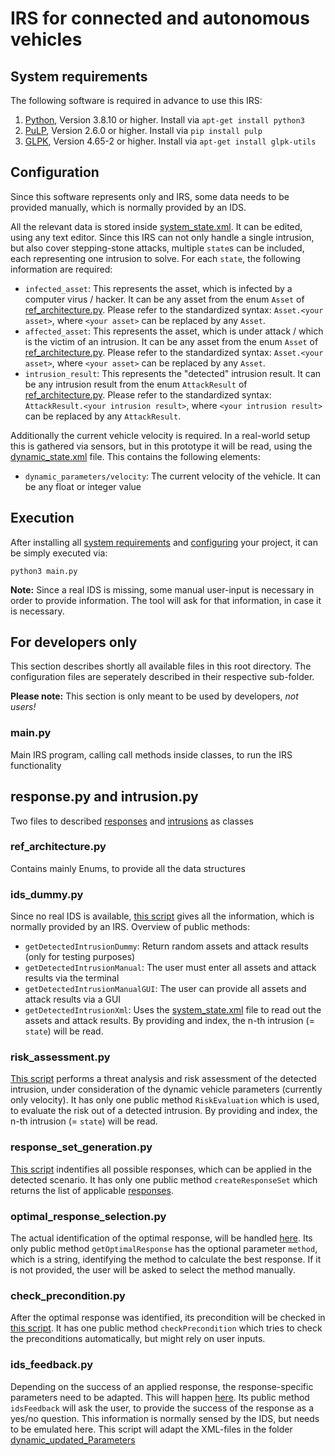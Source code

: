 IRS for connected and autonomous vehicles
=========================================

## System requirements
The following software is required in advance to use this IRS:

1. [Python](https://www.python.org/downloads/), Version 3.8.10 or higher. Install via `apt-get install python3`
2. [PuLP](https://coin-or.github.io/pulp/index.html), Version 2.6.0 or higher. Install via `pip install pulp`
3. [GLPK](https://www.gnu.org/software/glpk/), Version 4.65-2 or higher. Install via `apt-get install glpk-utils`

## Configuration

Since this software represents only and IRS, some data needs to be provided manually, which is normally provided by an IDS.

All the relevant data is stored inside [system_state.xml](./system_state.xml). It can be edited, using any text editor. Since this IRS can not only handle a single intrusion, but also cover stepping-stone attacks, multiple `state`s can be included, each representing one intrusion to solve. For each `state`, the following information are required:

* `infected_asset`: This represents the asset, which is infected by a computer virus / hacker. It can be any asset from the enum `Asset` of [ref_architecture.py](./ref_architecture.py). Please refer to the standardized syntax: `Asset.<your asset>`, where `<your asset>` can be replaced by any `Asset`.
* `affected_asset`: This represents the asset, which is under attack / which is the victim of an intrusion. It can be any asset from the enum `Asset` of [ref_architecture.py](./ref_architecture.py). Please refer to the standardized syntax: `Asset.<your asset>`, where `<your asset>` can be replaced by any `Asset`.
* `intrusion_result`: This represents the "detected" intrusion result. It can be any intrusion result from the enum `AttackResult` of [ref_architecture.py](./ref_architecture.py). Please refer to the standardized syntax: `AttackResult.<your intrusion result>`, where `<your intrusion result>` can be replaced by any `AttackResult`.

Additionally the current vehicle velocity is required. In a real-world setup this is gathered via sensors, but in this prototype it will be read, using the [dynamic_state.xml](./dynamic_state.xml) file. This contains the following elements:

* `dynamic_parameters/velocity`: The current velocity of the vehicle. It can be any float or integer value

## Execution
After installing all [system requirements](#system-requirements) and [configuring](#configuration) your project, it can be simply executed via:

```
python3 main.py
```

**Note:** Since a real IDS is missing, some manual user-input is necessary in order to provide information. The tool will ask for that information, in case it is necessary.

## For developers only
This section describes shortly all available files in this root directory. The configuration files are seperately described in their respective sub-folder.

**Please note:** This section is only meant to be used by developers, _not users!_

### main.py
Main IRS program, calling call methods inside classes, to run the IRS functionality

## response.py and intrusion.py
Two files to described [responses](./response.py) and [intrusions](./intrusion.py) as classes

### ref_architecture.py
Contains mainly Enums, to provide all the data structures

### ids_dummy.py
Since no real IDS is available, [this script](./ids_dummy.py) gives all the information, which is normally provided by an IRS. Overview of public methods:

* `getDetectedIntrusionDummy`: Return random assets and attack results (only for testing purposes)
* `getDetectedIntrusionManual`: The user must enter all assets and attack results via the terminal
* `getDetectedIntrusionManualGUI`: The user can provide all assets and attack results via a GUI
* `getDetectedIntrusionXml`: Uses the [system_state.xml](./system_state.xml) file to read out the assets and attack results. By providing and index, the n-th intrusion (= `state`) will be read.

### risk_assessment.py
[This script](./risk_assessment.py) performs a threat analysis and risk assessment of the detected intrusion, under consideration of the dynamic vehicle parameters (currently only velocity). It has only one public method `RiskEvaluation` which is used, to evaluate the risk out of a detected intrusion. By providing and index, the n-th intrusion (= `state`) will be read.

### response_set_generation.py
[This script](./response_set_generation.py) indentifies all possible responses, which can be applied in the detected scenario. It has only one public method `createResponseSet` which returns the list of applicable [responses](./response.py).

### optimal_response_selection.py
The actual identification of the optimal response, will be handled [here](./optimal_response_selection.py). Its only public method `getOptimalResponse` has the optional parameter `method`, which is a string, identifying the method to calculate the best response. If it is not provided, the user will be asked to select the method manually.

### check_precondition.py
After the optimal response was identified, its precondition will be checked in [this script](./check_precondition.py). It has one public method `checkPrecondition` which tries to check the preconditions automatically, but might rely on user inputs.

### ids_feedback.py
Depending on the success of an applied response, the response-specific parameters need to be adapted. This will happen [here](./ids_feedback.py). Its public method `idsFeedback` will ask the user, to provide the success of the response as a yes/no question. This information is normally sensed by the IDS, but needs to be emulated here. This script will adapt the XML-files in the folder [dynamic_updated_Parameters](./dynamic_updated_Parameters/)